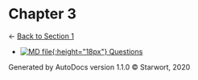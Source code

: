 # Chapter 3

← [Back to Section 1](..)

- [![MD file](https://img.icons8.com/windows/512/4a90e2/regular-document.png){:height="18px"} Questions](questions.html)

Generated by AutoDocs version 1.1.0 © Starwort, 2020
